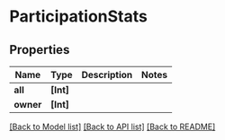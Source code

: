# ParticipationStats

## Properties
Name | Type | Description | Notes
------------ | ------------- | ------------- | -------------
**all** | **[Int]** |  | 
**owner** | **[Int]** |  | 

[[Back to Model list]](../README.md#documentation-for-models) [[Back to API list]](../README.md#documentation-for-api-endpoints) [[Back to README]](../README.md)


